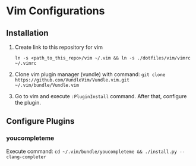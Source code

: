 Vim Configurations
=============================================================================

## Installation

1. Create link to this repository for vim

    `ln -s <path_to_this_repo>/vim ~/.vim && ln -s ./dotfiles/vim/vimrc ~/.vimrc`

2. Clone vim plugin manager (vundle) with command: `git clone https://github.com/VundleVim/Vundle.vim.git ~/.vim/bundle/Vundle.vim`

3. Go to vim and execute `:PluginInstall` command. After that, configure
   the plugin.



## Configure Plugins

### youcompleteme
Execute command: `cd ~/.vim/bundle/youcompleteme && ./install.py --clang-completer`

